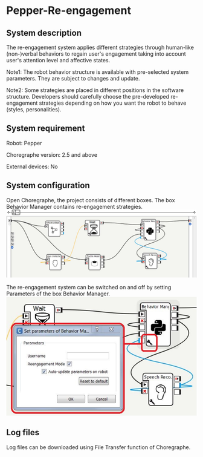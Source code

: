 # Pepper-Re-engagement

## System description
The re-engagement system applies different strategies through human-like (non-)verbal behaviors to regain user's engagement taking into account user's attention level and affective states.

Note1: The robot behavior structure is available with pre-selected system parameters. They are subject to changes and update.

Note2: Some strategies are placed in different positions in the software structure. Developers should carefully choose the pre-developed re-engagement strategies depending on how you want the robot to behave (styles, personalities).

## System requirement
Robot: Pepper

Choregraphe version: 2.5 and above

External devices: No

## System configuration
Open Choregraphe, the project consists of different boxes. The box Behavior Manager contains re-engagement strategies.
![image](https://github.com/hoanglongcao/Pepper-Re-engagement/blob/master/img/choregrapheProject.JPG)

The re-engagement system can be switched on and off by setting Parameters of the box Behavior Manager.
![image](https://github.com/hoanglongcao/Pepper-Re-engagement/blob/master/img/systemConfiguration.JPG)

## Log files
Log files can be downloaded using File Transfer function of Choregraphe.
